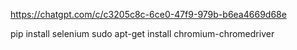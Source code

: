 https://chatgpt.com/c/c3205c8c-6ce0-47f9-979b-b6ea4669d68e

pip install selenium
sudo apt-get install chromium-chromedriver

